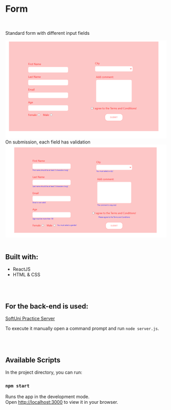 # Form

<br>

Standard form with different input fields

<img src="./images/Untitled.png">

<br>
On submission, each field has validation
<img src="./images/Untitled1.png">
<br>
<br>

## Built with:
* ReactJS
* HTML & CSS

<br>
<br>

## For the back-end is used:
[SoftUni Practice Server](https://github.com/softuni-practice-server/softuni-practice-server)

To execute it manually open a command prompt and run `node server.js`.

<br>
<br>

## Available Scripts

In the project directory, you can run:

### `npm start`

Runs the app in the development mode.\
Open [http://localhost:3000](http://localhost:3000) to view it in your browser.

